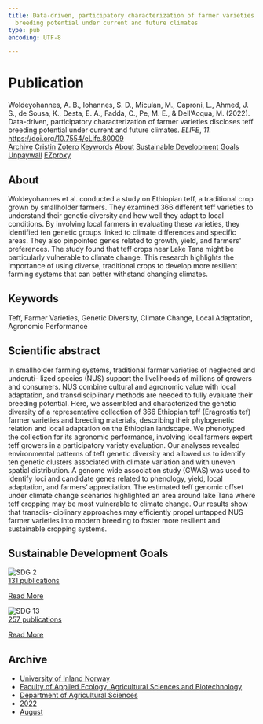 ```yaml
---
title: Data-driven, participatory characterization of farmer varieties discloses teff
  breeding potential under current and future climates
type: pub
encoding: UTF-8

---
```

<h1>Publication</h1>
<article id="csl-bib-container-FBT7R3SV" class="csl-bib-container">
  <div class="csl-bib-body"> <div class="csl-entry">Woldeyohannes, A. B., Iohannes, S. D., Miculan, M., Caproni, L., Ahmed, J. S., de Sousa, K., Desta, E. A., Fadda, C., Pe, M. E., &#38; Dell’Acqua, M. (2022). Data-driven, participatory characterization of farmer varieties discloses teff breeding potential under current and future climates. <i>ELIFE</i>, <i>11</i>. <a href="https://doi.org/10.7554/eLife.80009">https://doi.org/10.7554/eLife.80009</a></div> </div>
  <div class="csl-bib-buttons">
    <a href="#taxonomy-article-FBT7R3SV" alt="archive" class="csl-bib-button">Archive</a>
    <a href="https://app.cristin.no/results/show.jsf?id=2045479" alt="Cristin" class="csl-bib-button">Cristin</a>
    <a href="http://zotero.org/groups/5881554/items/FBT7R3SV" alt="Zotero" class="csl-bib-button">Zotero</a>
    <a href="#keywords-article-FBT7R3SV" alt="keywords" class="csl-bib-button">Keywords</a>
    <a href="#about-article-FBT7R3SV" alt="about_pub" class="csl-bib-button">About</a>
    <a href="#sdg-article-FBT7R3SV" alt="sdg" class="csl-bib-button">Sustainable Development Goals</a>
    <a href="https://doi.org/10.7554/elife.80009" alt="Unpaywall" class="csl-bib-button">Unpaywall</a>
    <a href="https://doi.org/10.7554/elife.80009" alt="EZproxy" class="csl-bib-button">EZproxy</a>
  </div>
  <div id="csl-bib-meta-container-FBT7R3SV"></div>
</article>
<div id="csl-bib-meta-FBT7R3SV" class="csl-bib-meta">
  <article id="about-article-FBT7R3SV" class="about_pub-article">
    <h1>About</h1>
    Woldeyohannes et al. conducted a study on Ethiopian teff, a traditional crop grown by smallholder farmers. They examined 366 different teff varieties to understand their genetic diversity and how well they adapt to local conditions. By involving local farmers in evaluating these varieties, they identified ten genetic groups linked to climate differences and specific areas. They also pinpointed genes related to growth, yield, and farmers' preferences. The study found that teff crops near Lake Tana might be particularly vulnerable to climate change. This research highlights the importance of using diverse, traditional crops to develop more resilient farming systems that can better withstand changing climates.
  </article>
  <article id="keywords-article-FBT7R3SV" class="keywords-article">
    <h1>Keywords</h1>
    Teff, Farmer Varieties, Genetic Diversity, Climate Change, Local Adaptation, Agronomic Performance
  </article>
  <article id="abstract-article-FBT7R3SV" class="abstract-article">
    <h1>Scientific abstract</h1>
    In smallholder farming systems, traditional farmer varieties of neglected and underuti- lized species (NUS) support the livelihoods of millions of growers and consumers. NUS combine cultural and agronomic value with local adaptation, and transdisciplinary methods are needed to fully evaluate their breeding potential. Here, we assembled and characterized the genetic diversity of a representative collection of 366 Ethiopian teff (Eragrostis tef) farmer varieties and breeding materials, describing their phylogenetic relation and local adaptation on the Ethiopian landscape. We phenotyped the collection for its agronomic performance, involving local farmers expert teff growers in a participatory variety evaluation. Our analyses revealed environmental patterns of teff genetic diversity and allowed us to identify ten genetic clusters associated with climate variation and with uneven spatial distribution. A genome wide association study (GWAS) was used to identify loci and candidate genes related to phenology, yield, local adaptation, and farmers’ appreciation. The estimated teff genomic offset under climate change scenarios highlighted an area around lake Tana where teff cropping may be most vulnerable to climate change. Our results show that transdis- ciplinary approaches may efficiently propel untapped NUS farmer varieties into modern breeding to foster more resilient and sustainable cropping systems.
  </article>
  <article id="sdg-article-FBT7R3SV" class="sdg-article">
    <h1>Sustainable Development Goals</h1>
    <div class="sdg-container"><div id="sdg2" class="sdg">
        <img src="{{< params subfolder >}}images/sdg/sdg02_en.png" class="image" alt="SDG 2">
        <div class="sdg-overlay">
          <a href="/en/archive/?key=?sdg=2#archive" class="sdg-publication-count"><span>131</span> publications</a>
          <p><a href="https://sdgs.un.org/goals/goal2" class="sdg-read-more">Read More</a></p>
        </div>
      </div> <div id="sdg13" class="sdg">
        <img src="{{< params subfolder >}}images/sdg/sdg13_en.png" class="image" alt="SDG 13">
        <div class="sdg-overlay">
          <a href="/en/archive/?key=?sdg=13#archive" class="sdg-publication-count"><span>257</span> publications</a>
          <p><a href="https://sdgs.un.org/goals/goal13" class="sdg-read-more">Read More</a></p>
        </div>
      </div></div>
  </article>
  <article id="taxonomy-article-FBT7R3SV" class="taxonomy-article">
    <h1>Archive</h1>
    <ul>
      <li>
        <a href="/en/archive/?key=3DCRN523">University of Inland Norway</a>
      </li>
      <li>
        <a href="/en/archive/?key=T77LXH6D">Faculty of Applied Ecology, Agricultural Sciences and Biotechnology</a>
      </li>
      <li>
        <a href="/en/archive/?key=SSN4QLEC">Department of Agricultural Sciences</a>
      </li>
      <li>
        <a href="/en/archive/?key=C4HESJUC">2022</a>
      </li>
      <li>
        <a href="/en/archive/?key=GTES7X9A">August</a>
      </li>
    </ul>
  </article>
</div>
